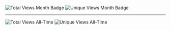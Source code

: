 ![Total Views Month Badge](https://img.shields.io/badge/Total%20Views-2195-blue)
![Unique Views Month Badge](https://img.shields.io/badge/Unique%20Views-338-green)

-----

![Total Views All-Time](https://img.shields.io/badge/Total%20Views%20All-Time-3-green)
![Unique Views All-Time](https://img.shields.io/badge/Unique%20Views%20All-Time-2-blue)
